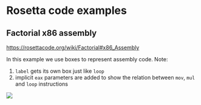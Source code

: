 # Rosetta code examples

## Factorial x86 assembly
https://rosettacode.org/wiki/Factorial#x86_Assembly

In this example we use boxes to represent assembly code. Note:
1. `label` gets its own box just like `loop`
1. implicit `eax` parameters are added to show the relation between `mov`, `mul` and `loop` instructions

![](factorial-x86.jpg)
